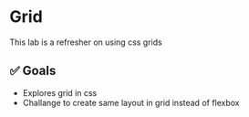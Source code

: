 # Grid

This lab is a refresher on using css grids

## ✅ Goals

- Explores grid in css
- Challange to create same layout in grid instead of flexbox
